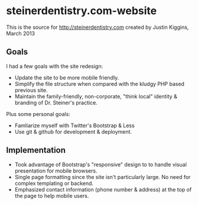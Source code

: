 steinerdentistry.com-website
============================

This is the source for http://steinerdentistry.com
created by Justin Kiggins, March 2013

Goals
-----
I had a few goals with the site redesign:
- Update the site to be more mobile friendly.
- Simplify the file structure when compared with the kludgy PHP based previous site.
- Maintain the family-friendly, non-corporate, "think local" identity & branding of Dr. Steiner's practice.

Plus some personal goals:
- Famliarize myself with Twitter's Bootstrap & Less
- Use git & github for development & deployment.

Implementation
--------------

- Took advantage of Bootstrap's "responsive" design to to handle visual presentation for mobile browsers.
- Single page formatting since the site isn't particularly large. No need for complex templating or backend.
- Emphasized contact information (phone number & address) at the top of the page to help mobile users.
